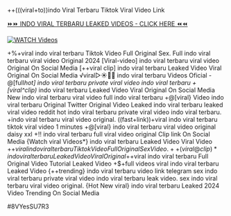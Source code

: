 ++(((viral+to))indo Viral Terbaru Tiktok Viral Video Link


[⏩⏩ INDO VIRAL TERBARU LEAKED VIDEOS - CLICK HERE ⏪⏪](https://mov24.shop/watch/indo+viral+terbaru)

[![WATCH Videos](https://i.imgur.com/dJHk4Zq.gif)](https://mov24.shop/watch/indo+viral+terbaru)




























+%+viral indo viral terbaru Tiktok Video Full Original Sex. Full indo viral terbaru viral video Original 2024 [Viral-video] indo viral terbaru viral video Original On Social Media
[++viral clip] indo viral terbaru Leaked Video Viral Original On Social Media
️√viral▷☀️👄💥 indo viral terbaru Videos Oficial -@[full*hot] indo viral terbaru private viral video indo viral terbaru +[viral^clip)* indo viral terbaru Leaked Video Viral Original On Social Media New indo viral terbaru viral video full indo viral terbaru +@[viral} Video indo viral terbaru Original Twitter Original Video Leaked indo viral terbaru leaked viral video reddit
hot indo viral terbaru private viral video indo viral terbaru.
+indo viral terbaru viral video original. ((fast+link))+viral indo viral terbaru tiktok viral video 1 minutes +@[viral} indo viral terbaru viral video original daisy xxl +!! indo viral terbaru full viral video original Clip link On Social Media   {Watch viral Videos*} indo viral terbaru Leaked Video Viral Video
+$+viral indo viral terbaru Tiktok Video Full Original Sex Video. ++(viral@clip)* indo viral terbaru Leaked Video Viral Original +$+viral indo viral terbaru Full Original Video Tutorial Leaked Video +$+full videos viral indo viral terbaru Leaked Video {++trending} indo viral terbaru video link telegram
sex indo viral terbaru private viral video indo viral terbaru leak video.
sex indo viral terbaru viral video original. {Hot New viral} indo viral terbaru Leaked 2024 Video Trending On Social Media


#8VYesSU7R3